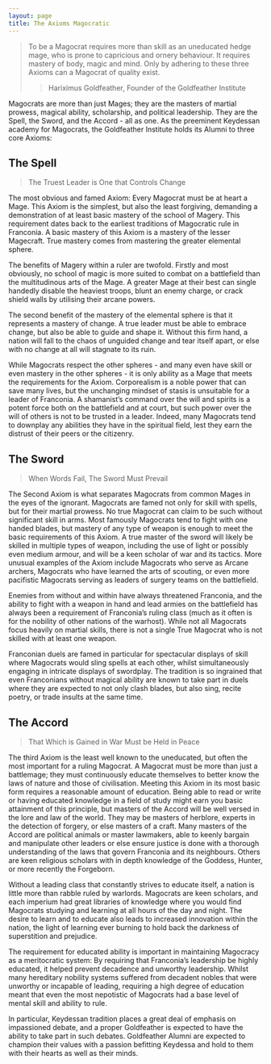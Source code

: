 ```yaml
---
layout: page
title: The Axioms Magocratic
---
```


> To be a Magocrat requires more than skill as an uneducated hedge mage, who is prone to capricious and ornery behaviour. It requires mastery of body, magic and mind. Only by adhering to these three Axioms can a Magocrat of quality exist.
>
> > Hariximus Goldfeather, Founder of the Goldfeather Institute

Magocrats are more than just Mages; they are the masters of martial prowess, magical ability, scholarship, and political leadership. They are the Spell, the Sword, and the Accord - all as one. As the preeminent Keydessan academy for Magocrats, the Goldfeather Institute holds its Alumni to three core Axioms:

## The Spell

> The Truest Leader is One that Controls Change

The most obvious and famed Axiom: Every Magocrat must be at heart a Mage. This Axiom is the simplest, but also the least forgiving, demanding a demonstration of at least basic mastery of the school of Magery. This requirement dates back to the earliest traditions of Magocratic rule in Franconia. A basic mastery of this Axiom is a mastery of the lesser Magecraft. True mastery comes from mastering the greater elemental sphere.

The benefits of Magery within a ruler are twofold. Firstly and most obviously, no school of magic is more suited to combat on a battlefield than the multitudinous arts of the Mage. A greater Mage at their best can single handedly disable the heaviest troops, blunt an enemy charge, or crack shield walls by utilising their arcane powers.

The second benefit of the mastery of the elemental sphere is that it represents a mastery of change. A true leader must be able to embrace change, but also be able to guide and shape it. Without this firm hand, a nation will fall to the chaos of unguided change and tear itself apart, or else with no change at all will stagnate to its ruin.

While Magocrats respect the other spheres - and many even have skill or even mastery in the other spheres - it is only ability as a Mage that meets the requirements for the Axiom. Corporealism is a noble power that can save many lives, but the unchanging mindset of stasis is unsuitable for a leader of Franconia. A shamanist’s command over the will and spirits is a potent force both on the battlefield and at court, but such power over the will of others is not to be trusted in a leader. Indeed, many Magocrats tend to downplay any abilities they have in the spiritual field, lest they earn the distrust of their peers or the citizenry.

## The Sword

> When Words Fail, The Sword Must Prevail

The Second Axiom is what separates Magocrats from common Mages in the eyes of the ignorant. Magocrats are famed not only for skill with spells, but for their martial prowess. No true Magocrat can claim to be such without significant skill in arms. Most famously Magocrats tend to fight with one handed blades, but mastery of any type of weapon is enough to meet the basic requirements of this Axiom. A true master of the sword will likely be skilled in multiple types of weapon, including the use of light or possibly even medium armour, and will be a keen scholar of war and its tactics. More unusual examples of the Axiom include Magocrats who serve as Arcane archers, Magocrats who have learned the arts of scouting, or even more pacifistic Magocrats serving as leaders of surgery teams on the battlefield.

Enemies from without and within have always threatened Franconia, and the ability to fight with a weapon in hand and lead armies on the battlefield has always been a requirement of Franconia’s ruling class (much as it often is for the nobility of other nations of the warhost). While not all Magocrats focus heavily on martial skills, there is not a single True Magocrat who is not skilled with at least one weapon.

Franconian duels are famed in particular for spectacular displays of skill where Magocrats would sling spells at each other, whilst simultaneously engaging in intricate displays of swordplay. The tradition is so ingrained that even Franconians without magical ability are known to take part in duels where they are expected to not only clash blades, but also sing, recite poetry, or trade insults at the same time.

## The Accord

> That Which is Gained in War Must be Held in Peace

The third Axiom is the least well known to the uneducated, but often the most important for a ruling Magocrat. A Magocrat must be more than just a battlemage; they must continuously educate themselves to better know the laws of nature and those of civilisation. Meeting this Axiom in its most basic form requires a reasonable amount of education. Being able to read or write or having educated knowledge in a field of study might earn you basic attainment of this principle, but masters of the Accord will be well versed in the lore and law of the world. They may be masters of herblore, experts in the detection of forgery, or else masters of a craft. Many masters of the Accord are political animals or master lawmakers, able to keenly bargain and manipulate other leaders or else ensure justice is done with a thorough understanding of the laws that govern Franconia and its neighbours. Others are keen religious scholars with in depth knowledge of the Goddess, Hunter, or more recently the Forgeborn.

Without a leading class that constantly strives to educate itself, a nation is little more than rabble ruled by warlords. Magocrats are keen scholars, and each imperium had great libraries of knowledge where you would find Magocrats studying and learning at all hours of the day and night. The desire to learn and to educate also leads to increased innovation within the nation, the light of learning ever burning to hold back the darkness of superstition and prejudice.

The requirement for educated ability is important in maintaining Magocracy as a meritocratic system: By requiring that Franconia’s leadership be highly educated, it helped prevent decadence and unworthy leadership. Whilst many hereditary nobility systems suffered from decadent nobles that were unworthy or incapable of leading, requiring a high degree of education meant that even the most nepotistic of Magocrats had a base level of mental skill and ability to rule.

In particular, Keydessan tradition places a great deal of emphasis on impassioned debate, and a proper Goldfeather is expected to have the ability to take part in such debates. Goldfeather Alumni are expected to champion their values with a passion befitting Keydessa and hold to them with their hearts as well as their minds.
